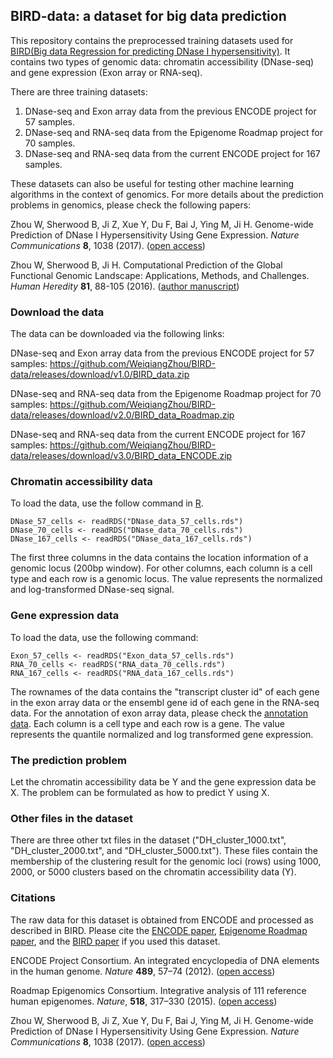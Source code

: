 ## BIRD-data: a dataset for big data prediction

This repository contains the preprocessed training datasets used for [BIRD(Big data Regression for predicting DNase I hypersensitivity)](https://github.com/WeiqiangZhou/BIRD). It contains two types of genomic data: chromatin accessibility (DNase-seq) and gene expression (Exon array or RNA-seq). 

There are three training datasets:
1. DNase-seq and Exon array data from the previous ENCODE project for 57 samples.
2. DNase-seq and RNA-seq data from the Epigenome Roadmap project for 70 samples.
3. DNase-seq and RNA-seq data from the current ENCODE project for 167 samples.

These datasets can also be useful for testing other machine learning algorithms in the context of genomics. For more details about the prediction problems in genomics, please check the following papers:

Zhou W, Sherwood B, Ji Z, Xue Y, Du F, Bai J, Ying M, Ji H. Genome-wide Prediction of DNase I Hypersensitivity Using Gene Expression. _Nature Communications_ **8**, 1038 (2017). ([open access](https://www.nature.com/articles/s41467-017-01188-x))

Zhou W, Sherwood B, Ji H. Computational Prediction of the Global Functional Genomic Landscape: Applications, Methods, and Challenges. _Human Heredity_ **81**, 88-105 (2016). ([author manuscript](https://www.ncbi.nlm.nih.gov/pmc/articles/PMC5599299/pdf/nihms904916.pdf))

### Download the data
The data can be downloaded via the following links:

DNase-seq and Exon array data from the previous ENCODE project for 57 samples:
https://github.com/WeiqiangZhou/BIRD-data/releases/download/v1.0/BIRD_data.zip

DNase-seq and RNA-seq data from the Epigenome Roadmap project for 70 samples:
https://github.com/WeiqiangZhou/BIRD-data/releases/download/v2.0/BIRD_data_Roadmap.zip

DNase-seq and RNA-seq data from the current ENCODE project for 167 samples:
https://github.com/WeiqiangZhou/BIRD-data/releases/download/v3.0/BIRD_data_ENCODE.zip

### Chromatin accessibility data
To load the data, use the follow command in [R](https://www.r-project.org).
```
DNase_57_cells <- readRDS("DNase_data_57_cells.rds")
DNase_70_cells <- readRDS("DNase_data_70_cells.rds")
DNase_167_cells <- readRDS("DNase_data_167_cells.rds")
```
The first three columns in the data contains the location information of a genomic locus (200bp window). For other columns, each column is a cell type and each row is a genomic locus. The value represents the normalized and log-transformed DNase-seq signal.

### Gene expression data
To load the data, use the following command:
```
Exon_57_cells <- readRDS("Exon_data_57_cells.rds")
RNA_70_cells <- readRDS("RNA_data_70_cells.rds")
RNA_167_cells <- readRDS("RNA_data_167_cells.rds")
```
The rownames of the data contains the "transcript cluster id" of each gene in the exon array data or the ensembl gene id of each gene in the RNA-seq data. For the annotation of exon array data, please check the [annotation data](http://www.affymetrix.com/Auth/analysis/downloads/na33/wtexon/HuEx-1_0-st-v2.na33.1.hg19.probeset.csv.zip). Each column is a cell type and each row is a gene. The value represents the quantile normalized and log transformed gene expression.

### The prediction problem
Let the chromatin accessibility data be Y and the gene expression data be X. The problem can be formulated as how to predict Y using X.

### Other files in the dataset
There are three other txt files in the dataset ("DH_cluster_1000.txt", "DH_cluster_2000.txt", and "DH_cluster_5000.txt"). These files contain the membership of the clustering result for the genomic loci (rows) using 1000, 2000, or 5000 clusters based on the chromatin accessibility data (Y). 

### Citations
The raw data for this dataset is obtained from ENCODE and processed as described in BIRD. Please cite the [ENCODE paper](https://www.nature.com/articles/nature11247), [Epigenome Roadmap paper](https://www.nature.com/articles/nature14248), and the [BIRD paper](https://www.nature.com/articles/s41467-017-01188-x) if you used this dataset.

ENCODE Project Consortium. An integrated encyclopedia of DNA elements in the human genome. _Nature_ **489**, 57–74 (2012). ([open access](https://www.nature.com/articles/nature11247))

Roadmap Epigenomics Consortium. Integrative analysis of 111 reference human epigenomes. _Nature_, **518**, 317–330 (2015). ([open access](https://www.nature.com/articles/nature14248))

Zhou W, Sherwood B, Ji Z, Xue Y, Du F, Bai J, Ying M, Ji H. Genome-wide Prediction of DNase I Hypersensitivity Using Gene Expression. _Nature Communications_ **8**, 1038 (2017). ([open access](https://www.nature.com/articles/s41467-017-01188-x))





